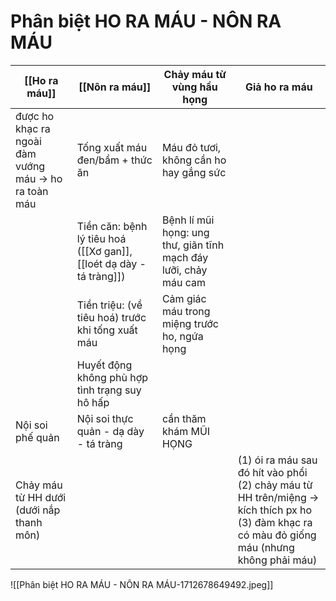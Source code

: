 # Phân biệt HO RA MÁU - NÔN RA MÁU

| [[Ho ra máu]]                                            | [[Nôn ra máu]]                                                      | Chảy máu từ vùng hầu họng                                        | Giả ho ra máu                                                                                                                                        |
| -------------------------------------------------------- | ------------------------------------------------------------------- | ---------------------------------------------------------------- | ---------------------------------------------------------------------------------------------------------------------------------------------------- |
| được ho khạc ra ngoài<br>đàm vướng máu -> ho ra toàn máu | Tống xuất máu đen/bầm + thức ăn                                     | Máu đỏ tươi, không cần ho hay gắng sức                           |                                                                                                                                                      |
|                                                          | Tiền căn: bệnh lý tiêu hoá ([[Xơ gan]], [[loét dạ dày - tá tràng]]) | Bệnh lí mũi họng: ung thư, giãn tĩnh mạch đáy lưỡi, chảy máu cam |                                                                                                                                                      |
|                                                          | Tiền triệu: (về tiêu hoá) trước khi tống xuất máu                   | Cảm giác máu trong miệng trước ho, ngứa họng                     |                                                                                                                                                      |
|                                                          | Huyết động không phù hợp tình trạng suy hô hấp                      |                                                                  |                                                                                                                                                      |
| Nội soi phế quản                                         | Nội soi thực quản - dạ dày - tá tràng                               | cần thăm khám MŨI HỌNG                                           |                                                                                                                                                      |
| Chảy máu từ HH dưới (dưới nắp thanh môn)                 |                                                                     |                                                                  | (1) ói ra máu sau đó hít vào phổi<br>(2) chảy máu từ HH trên/miệng -> kích thích px ho<br>(3) đàm khạc ra có màu đỏ giống máu (nhưng không phải máu) |

![[Phân biệt HO RA MÁU - NÔN RA MÁU-1712678649492.jpeg]]

